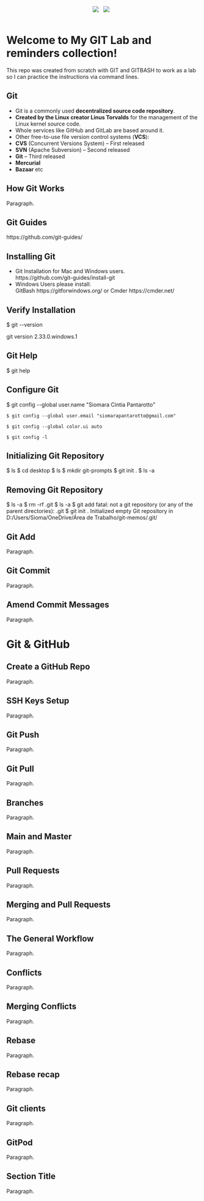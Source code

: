 <!DOCTYPE html>
<html lang="en">
<meta charset="UTF-8">

<body>
  <p align='center'>
    <img
      src="https://img.shields.io/badge/GitHub-Git/Git%20Bash-4183C4?style=for-the-badge&logo=github&logoColor=white" />&nbsp;&nbsp;
    <img
      src="https://img.shields.io/badge/Git%20via%20Git%20Bash-Under%20Construction-999999?style=for-the-badge&logo=git&logoColor=white" />&nbsp;&nbsp;
  </p>

  <p align='center'>
    <a href="https://git-scm.com/docs/gittutorial"><img alt=""
        src="https://user-images.githubusercontent.com/5893219/134832432-5eaa7a49-9727-4485-baeb-cd7a0deff034.png"></a>
  </p>

  <h1>Welcome to My GIT Lab and reminders collection!</h1>
  This repo was created from scratch with GIT and GITBASH to work as a lab so I can practice the instructions via
  command lines.

  <h2>Git</h2>
  <ul>
    <li>Git is a commonly used <b>decentralized source code repository</b>.</li>
    <li><b>Created by the Linux creator Linus Torvalds</b> for the management of the Linux kernel source code.</li>
    <li>Whole services like GitHub and GitLab are based around it.</li>
    <li>Other free-to-use file version control systems (<b>VCS</b>):</li>
    <li><b>CVS</b> (Concurrent Versions System) – First released</li>
    <li><b>SVN</b> (Apache Subversion) – Second released</li>
    <li><b>Git</b> – Third released</li>
    <li><b>Mercurial</b></li>
    <li><b>Bazaar</b> etc</li>
  </ul>

  <h2>How Git Works</h2>
  <p>Paragraph.</p>


  <h2>Git Guides</h2>
  <p>https://github.com/git-guides/ </p>

  <h2>Installing Git</h2>
  <ul>
    <li>Git Installation for Mac and Windows users.</li>
    https://github.com/git-guides/install-git
    <li>Windows Users please install:</li>
    GitBash https://gitforwindows.org/ or
    Cmder https://cmder.net/
  </ul>



  <h2>Verify Installation</h2>
  <p>$ git --version</p>
  git version 2.33.0.windows.1


  <h2>Git Help</h2>
  <p>$ git help</p>


  <h2>Configure Git</h2>
  <p>
    $ git config --global user.name "Siomara Cintia Pantarotto"

    $ git config --global user.email "siomarapantarotto@gmail.com"

    $ git config --global color.ui auto

    $ git config -l
  </p>


  <h2>Initializing Git Repository</h2>
  $ ls
  $ cd desktop
  $ ls
  $ mkdir git-prompts
  $ git init .
  $ ls -a

  <h2>Removing Git Repository</h2>
  $ ls -a
  $ rm -rf .git
  $ ls -a
  $ git add
  fatal: not a git repository (or any of the parent directories): .git
  $ git init .
  Initialized empty Git repository in D:/Users/Sioma/OneDrive/Área de Trabalho/git-memos/.git/



  <h2>Git Add</h2>
  <p>Paragraph.</p>


  <h2>Git Commit</h2>
  <p>Paragraph.</p>


  <h2>Amend Commit Messages</h2>
  <p>Paragraph.</p>


  <h1>Git & GitHub</h1>

  <h2>Create a GitHub Repo</h2>
  <p>Paragraph.</p>


  <h2>SSH Keys Setup</h2>
  <p>Paragraph.</p>


  <h2>Git Push</h2>
  <p>Paragraph.</p>


  <h2>Git Pull</h2>
  <p>Paragraph.</p>


  <h2>Branches</h2>
  <p>Paragraph.</p>


  <h2>Main and Master</h2>
  <p>Paragraph.</p>


  <h2>Pull Requests</h2>
  <p>Paragraph.</p>


  <h2>Merging and Pull Requests</h2>
  <p>Paragraph.</p>


  <h2>The General Workflow</h2>
  <p>Paragraph.</p>


  <h2>Conflicts</h2>
  <p>Paragraph.</p>


  <h2>Merging Conflicts</h2>
  <p>Paragraph.</p>


  <h2>Rebase</h2>
  <p>Paragraph.</p>


  <h2>Rebase recap</h2>
  <p>Paragraph.</p>


  <h2>Git clients</h2>
  <p>Paragraph.</p>


  <h2>GitPod</h2>
  <p>Paragraph.</p>


  <h2>Section Title</h2>
  <p>Paragraph.</p>

</body>
</html>
